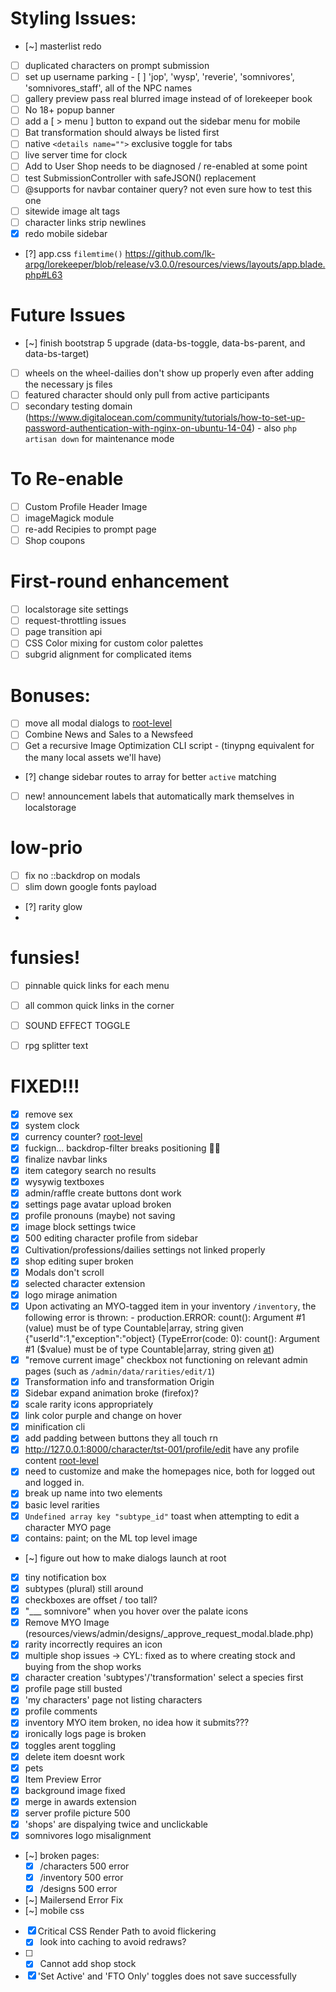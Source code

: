 # Styling Issues:
- [~] masterlist redo
- [ ] duplicated characters on prompt submission
- [ ] set up username parking
      - [ ] 'jop', 'wysp', 'reverie', 'somnivores', 'somnivores_staff', all of the NPC names
- [ ] gallery preview pass real blurred image instead of of lorekeeper book
- [ ] No 18+ popup banner
- [ ] add a [ > menu ] button to expand out the sidebar menu for mobile
- [ ] Bat transformation should always be listed first
- [ ] native `<details name="">` exclusive toggle for tabs
- [ ] live server time for clock
- [ ] Add to User Shop needs to be diagnosed / re-enabled at some point
- [ ] test SubmissionController with safeJSON() replacement
- [ ] @supports for navbar container query? not even sure how to test this one
- [ ] sitewide image alt tags
- [ ] character links strip newlines
- [x] redo mobile sidebar
- [?] app.css `filemtime()` https://github.com/lk-arpg/lorekeeper/blob/release/v3.0.0/resources/views/layouts/app.blade.php#L63

# Future Issues
- [~] finish bootstrap 5 upgrade (data-bs-toggle, data-bs-parent, and data-bs-target)
- [ ] wheels on the wheel-dailies don't show up properly even after adding the necessary js files
- [ ] featured character should only pull from active participants
- [ ] secondary testing domain (https://www.digitalocean.com/community/tutorials/how-to-set-up-password-authentication-with-nginx-on-ubuntu-14-04)
      - also `php artisan down` for maintenance mode

# To Re-enable
- [ ] Custom Profile Header Image
- [ ] imageMagick module
- [ ] re-add Recipies to prompt page
- [ ] Shop coupons

# First-round enhancement
- [ ] localstorage site settings
- [ ] request-throttling issues
- [ ] page transition api
- [ ] CSS Color mixing for custom color palettes
- [ ] subgrid alignment for complicated items

# Bonuses:
- [ ] move all modal dialogs to [root-level](resources/views/layouts/app.blade.php#L173)
- [ ] Combine News and Sales to a Newsfeed
- [ ] Get a recursive Image Optimization CLI script
      - (tinypng equivalent for the many local assets we'll have)
- [?] change sidebar routes to array for better `active` matching
- [ ] new! announcement labels that automatically mark themselves in localstorage

# low-prio
- [ ] fix no ::backdrop on modals
- [ ] slim down google fonts payload
- [?] rarity glow
-
# funsies!
- [ ] pinnable quick links for each menu
- [ ] all common quick links in the corner
- [ ] SOUND EFFECT TOGGLE
- [ ] rpg splitter text


# FIXED!!!
- [x] remove sex
- [x] system clock
- [x] currency counter? [root-level](app/Models/Currency/Currency.php#310)
- [x] fuckign... backdrop-filter breaks positioning 😮‍💨
- [x] finalize navbar links
- [x] item category search no results
- [x] wysywig textboxes
- [x] admin/raffle create buttons dont work
- [x] settings page avatar upload broken
- [x] profile pronouns (maybe) not saving
- [x] image block settings twice
- [x] 500 editing character profile from sidebar
- [x] Cultivation/professions/dailies settings not linked properly
- [x] shop editing super broken
- [x] Modals don't scroll
- [x] selected character extension
- [x] logo mirage animation
- [x] Upon activating an MYO-tagged item in your inventory `/inventory`, the following error is thrown:
      - production.ERROR: count(): Argument #1 (value) must be of type Countable|array, string given {"userId":1,"exception":"object} (TypeError(code: 0): count(): Argument #1 ($value) must be of type Countable|array, string given [at](/app/Services/CharacterManager.php#107))
- [x] "remove current image" checkbox not functioning on relevant admin pages (such as `/admin/data/rarities/edit/1`)
- [x] Transformation info and transformation Origin
- [x] Sidebar expand animation broke (firefox)?
- [x] scale rarity icons appropriately
- [x] link color purple and change on hover
- [x] minification cli
- [x] add padding between buttons they all touch rn
- [x] http://127.0.0.1:8000/character/tst-001/profile/edit have any profile content [root-level](resources/views/character/character.blade.php#64)
- [x] need to customize and make the homepages nice, both for logged out and logged in.
- [x] break up name into two elements
- [x] basic level rarities
- [x] `Undefined array key "subtype_id"` toast when attempting to edit a character MYO page
- [x] contains: paint; on the ML top level image
- [~] figure out how to make dialogs launch at root
- [x] tiny notification box
- [x] subtypes (plural) still around
- [x] checkboxes are offset / too tall?
- [x] "___ somnivore" when you hover over the palate icons
- [x] Remove MYO Image (resources/views/admin/designs/_approve_request_modal.blade.php)
- [x] rarity incorrectly requires an icon
- [x] multiple shop issues -> CYL: fixed as to where creating stock and buying from the shop works
- [x] character creation 'subtypes'/'transformation' select a species first
- [x] profile page still busted
- [x] 'my characters' page not listing characters
- [x] profile comments
- [x] inventory MYO item broken, no idea how it submits???
- [x] ironically logs page is broken
- [x] toggles arent toggling
- [x] delete item doesnt work
- [x] pets
- [x] Item Preview Error
- [x] background image fixed
- [x] merge in awards extension
- [x] server profile picture 500
- [x] 'shops' are dispalying twice and unclickable
- [x] somnivores logo misalignment
- [~] broken pages:
    - [x] /characters 500 error
    - [x] /inventory 500 error
    - [x] /designs 500 error
- [~] Mailersend Error Fix
- [~] mobile css
- [x] Critical CSS Render Path to avoid flickering
    - [x] look into caching to avoid redraws?
- [ ] - [x] Cannot add shop stock
- [x] 'Set Active' and 'FTO Only' toggles does not save successfully
